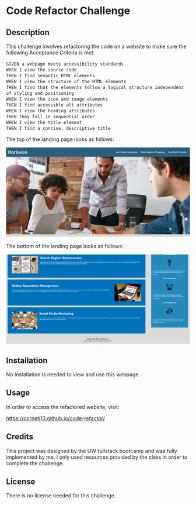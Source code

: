 # Code Refactor Challenge

## Description

This challenge involves refactoring the code on a website to make sure the following Acceptance Criteria is met:

```
GIVEN a webpage meets accessibility standards
WHEN I view the source code
THEN I find semantic HTML elements
WHEN I view the structure of the HTML elements
THEN I find that the elements follow a logical structure independent of styling and positioning
WHEN I view the icon and image elements
THEN I find accessible alt attributes
WHEN I view the heading attributes
THEN they fall in sequential order
WHEN I view the title element
THEN I find a concise, descriptive title
```

The top of the landing page looks as follows:

![application-prompt](./assets/images/top-page.png)

The bottom of the landing page looks as follows:

![application-webpage](./assets/images/bottom-page.png)

## Installation

No Installation is needed to view and use this webpage.

## Usage

In order to access the refactored website, visit:

https://cornetj13.github.io/code-refactor/

## Credits

This project was designed by the UW fullstack bootcamp and was fully implemented by me. I only used resources provided by the class in order to complete the challenge.

## License

There is no license needed for this challenge.
